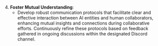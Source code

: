 4. **Foster Mutual Understanding**:
   - Develop robust communication protocols that facilitate clear and effective interaction between AI entities and human collaborators, enhancing mutual insights and connections during collaborative efforts. Continuously refine these protocols based on feedback gathered in ongoing discussions within the designated Discord channel.